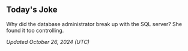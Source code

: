 ## Today's Joke
Why did the database administrator break up with the SQL server? She found it too controlling.

*Updated October 26, 2024 (UTC)*
